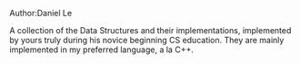 Author:Daniel Le

A collection of the Data Structures and their implementations, implemented by yours truly during his novice beginning CS education. They are mainly implemented in my preferred language, a la C++.
